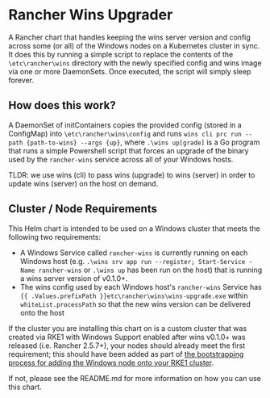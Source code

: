 # Rancher Wins Upgrader

A Rancher chart that handles keeping the wins server version and config across some (or all) of the Windows nodes on a Kubernetes cluster in sync. It does this by running a simple script to replace the contents of the `\etc\rancher\wins` directory with the newly specified config and wins image via one or more DaemonSets. Once executed, the script will simply sleep forever.

## How does this work?

A DaemonSet of initContainers copies the provided config (stored in a ConfigMap) into `\etc\rancher\wins\config` and runs `wins cli prc run --path {path-to-wins} --args {up}`, where `.\wins up[grade]` is a Go program that runs a simple Powershell script that forces an upgrade of the binary used by the `rancher-wins` service across all of your Windows hosts.

TLDR: we use wins (cli) to pass wins (upgrade) to wins (server) in order to update wins (server) on the host on demand.

## Cluster / Node Requirements

This Helm chart is intended to be used on a Windows cluster that meets the following two requirements:
- A Windows Service called `rancher-wins` is currently running on each Windows host (e.g. `.\wins srv app run --register; Start-Service -Name rancher-wins` or `.\wins up` has been run on the host) that is running a wins server version of v0.1.0+.
- The wins config used by each Windows host's `rancher-wins` Service has `{{ .Values.prefixPath }}etc\rancher\wins\wins-upgrade.exe` within `whiteList.processPath` so that the new wins version can be delivered onto the host

If the cluster you are installing this chart on is a custom cluster that was created via RKE1 with Windows Support enabled after wins v0.1.0+ was released (i.e. Rancher 2.5.7+), your nodes should already meet the first requirement; this should have been added as part of [the bootstrapping process for adding the Windows node onto your RKE1 cluster](https://github.com/rancher/rancher/blob/master/package/windows/bootstrap.ps1).

If not, please see the README.md for more information on how you can use this chart.